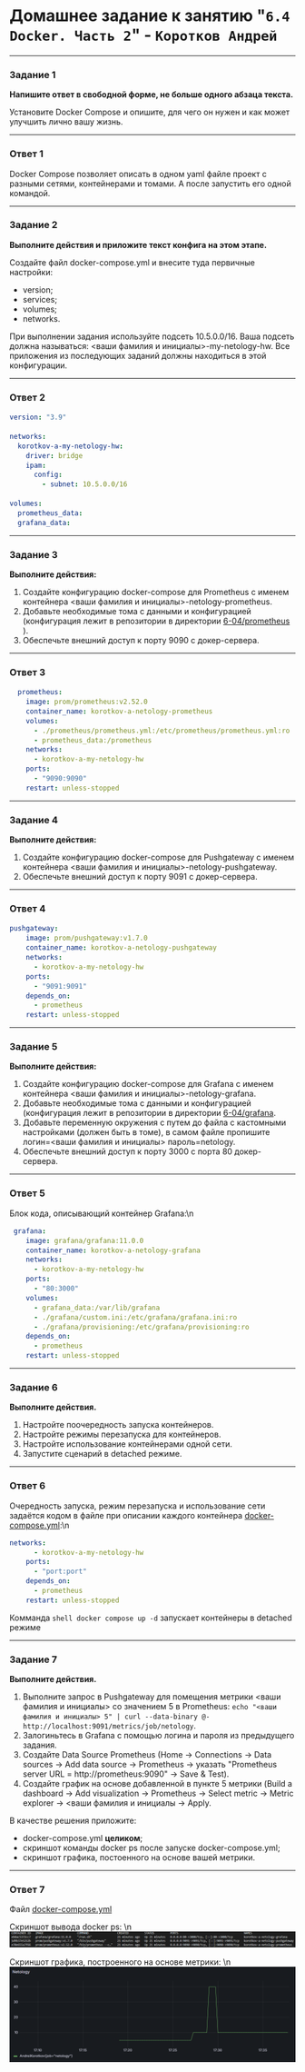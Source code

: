 # Домашнее задание к занятию "`6.4 Docker. Часть 2`" - `Коротков Андрей`
---

### Задание 1

**Напишите ответ в свободной форме, не больше одного абзаца текста.**

Установите Docker Compose и опишите, для чего он нужен и как может улучшить лично вашу жизнь.

---

### Ответ 1

Docker Compose позволяет описать в одном yaml файле проект с разными сетями, контейнерами и томами. А после запустить его одной командой.

-----

### Задание 2 

**Выполните действия и приложите текст конфига на этом этапе.** 

Создайте файл docker-compose.yml и внесите туда первичные настройки: 

 * version;
 * services;
 * volumes;
 * networks.

При выполнении задания используйте подсеть 10.5.0.0/16.
Ваша подсеть должна называться: <ваши фамилия и инициалы>-my-netology-hw.
Все приложения из последующих заданий должны находиться в этой конфигурации.

---

### Ответ 2

```yaml
version: "3.9"

networks:
  korotkov-a-my-netology-hw:
    driver: bridge
    ipam:
      config:
        - subnet: 10.5.0.0/16

volumes:
  prometheus_data:
  grafana_data:
```

-----


### Задание 3 

**Выполните действия:** 

1. Создайте конфигурацию docker-compose для Prometheus с именем контейнера <ваши фамилия и инициалы>-netology-prometheus. 
2. Добавьте необходимые тома с данными и конфигурацией (конфигурация лежит в репозитории в директории [6-04/prometheus](https://github.com/netology-code/sdvps-homeworks/tree/main/lecture_demos/6-04/prometheus) ).
3. Обеспечьте внешний доступ к порту 9090 c докер-сервера.

---

### Ответ 3

```yaml
  prometheus:
    image: prom/prometheus:v2.52.0
    container_name: korotkov-a-netology-prometheus
    volumes:
      - ./prometheus/prometheus.yml:/etc/prometheus/prometheus.yml:ro
      - prometheus_data:/prometheus
    networks:
      - korotkov-a-my-netology-hw
    ports:
      - "9090:9090"
    restart: unless-stopped
```

-----

### Задание 4 

**Выполните действия:**

1. Создайте конфигурацию docker-compose для Pushgateway с именем контейнера <ваши фамилия и инициалы>-netology-pushgateway. 
2. Обеспечьте внешний доступ к порту 9091 c докер-сервера.

---

### Ответ 4

```yaml
pushgateway:
    image: prom/pushgateway:v1.7.0
    container_name: korotkov-a-netology-pushgateway
    networks:
      - korotkov-a-my-netology-hw
    ports:
      - "9091:9091"
    depends_on:
      - prometheus
    restart: unless-stopped
```

------

### Задание 5 

**Выполните действия:** 

1. Создайте конфигурацию docker-compose для Grafana с именем контейнера <ваши фамилия и инициалы>-netology-grafana. 
2. Добавьте необходимые тома с данными и конфигурацией (конфигурация лежит в репозитории в директории [6-04/grafana](https://github.com/netology-code/sdvps-homeworks/blob/main/lecture_demos/6-04/grafana/custom.ini).
3. Добавьте переменную окружения с путем до файла с кастомными настройками (должен быть в томе), в самом файле пропишите логин=<ваши фамилия и инициалы> пароль=netology.
4. Обеспечьте внешний доступ к порту 3000 c порта 80 докер-сервера.

---

### Ответ 5

Блок кода, описывающий контейнер Grafana:\n
```yaml
 grafana:
    image: grafana/grafana:11.0.0
    container_name: korotkov-a-netology-grafana
    networks:
      - korotkov-a-my-netology-hw
    ports:
      - "80:3000"
    volumes:
      - grafana_data:/var/lib/grafana
      - ./grafana/custom.ini:/etc/grafana/grafana.ini:ro
      - ./grafana/provisioning:/etc/grafana/provisioning:ro
    depends_on:
      - prometheus
    restart: unless-stopped
```

-----

### Задание 6 

**Выполните действия.**

1. Настройте поочередность запуска контейнеров.
2. Настройте режимы перезапуска для контейнеров.
3. Настройте использование контейнерами одной сети.
5. Запустите сценарий в detached режиме.

---

### Ответ 6

Очередность запуска, режим перезапуска и использование сети задаётся кодом в файле при описании каждого контейнера [docker-compose.yml](../docker-compose.yml):\n

```yaml
networks:
      - korotkov-a-my-netology-hw
    ports:
      - "port:port"
    depends_on:
      - prometheus
    restart: unless-stopped
```

Комманда ```shell docker compose up -d``` запускает контейнеры в detached режиме

-----

### Задание 7 

**Выполните действия.**
1. Выполните запрос в Pushgateway для помещения метрики <ваши фамилия и инициалы> со значением 5 в Prometheus: ```echo "<ваши фамилия и инициалы> 5" | curl --data-binary @- http://localhost:9091/metrics/job/netology```.
2. Залогиньтесь в Grafana с помощью логина и пароля из предыдущего задания.
3. Cоздайте Data Source Prometheus (Home -> Connections -> Data sources -> Add data source -> Prometheus -> указать "Prometheus server URL = http://prometheus:9090" -> Save & Test).
4. Создайте график на основе добавленной в пункте 5 метрики (Build a dashboard -> Add visualization -> Prometheus -> Select metric -> Metric explorer -> <ваши фамилия и инициалы -> Apply.

В качестве решения приложите:

* docker-compose.yml **целиком**;
* скриншот команды docker ps после запуске docker-compose.yml;
* скриншот графика, постоенного на основе вашей метрики.

---

### Ответ 7

Файл [docker-compose.yml](https://github.com/aniljich/6.4_Docker-2/blob/main/docker-compose.yml)

Скриншот вывода docker ps: \n
![dockerps](https://github.com/aniljich/6.4_Docker-2/blob/main/img/docker_ps.png)

Скриншот графика, построенного на основе метрики: \n
![dashboard](https://github.com/aniljich/6.4_Docker-2/blob/main/img/dashboard.png)